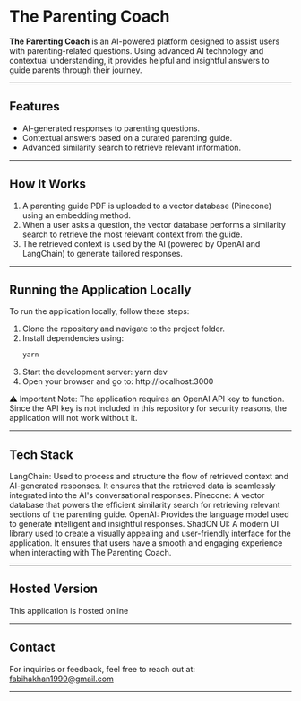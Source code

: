# The Parenting Coach

**The Parenting Coach** is an AI-powered platform designed to assist users with parenting-related questions. Using advanced AI technology and contextual understanding, it provides helpful and insightful answers to guide parents through their journey.

---

## Features
- AI-generated responses to parenting questions.
- Contextual answers based on a curated parenting guide.
- Advanced similarity search to retrieve relevant information.

---

## How It Works
1. A parenting guide PDF is uploaded to a vector database (Pinecone) using an embedding method.
2. When a user asks a question, the vector database performs a similarity search to retrieve the most relevant context from the guide.
3. The retrieved context is used by the AI (powered by OpenAI and LangChain) to generate tailored responses.

---

## Running the Application Locally
To run the application locally, follow these steps:

1. Clone the repository and navigate to the project folder.
2. Install dependencies using:
   ```bash
   yarn
3. Start the development server:
   yarn dev
4. Open your browser and go to:
   http://localhost:3000
   
⚠️ Important Note:
The application requires an OpenAI API key to function. Since the API key is not included in this repository for security reasons, the application will not work without it.

---

## Tech Stack
LangChain: Used to process and structure the flow of retrieved context and AI-generated responses. It ensures that the retrieved data is seamlessly integrated into the AI's conversational responses.
Pinecone: A vector database that powers the efficient similarity search for retrieving relevant sections of the parenting guide.
OpenAI: Provides the language model used to generate intelligent and insightful responses.
ShadCN UI: A modern UI library used to create a visually appealing and user-friendly interface for the application. It ensures that users have a smooth and engaging experience when interacting with The Parenting Coach.

---

## Hosted Version
This application is hosted online

---

## Contact
For inquiries or feedback, feel free to reach out at: fabihakhan1999@gmail.com

---


